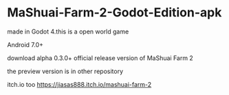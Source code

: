 # MaShuai-Farm-2-Godot-Edition-apk
made in Godot 4.this is a open world game 

Android 7.0+

download alpha 0.3.0+ official release version of MaShuai Farm 2

the preview version is in other repository

itch.io too https://jiasas888.itch.io/mashuai-farm-2
